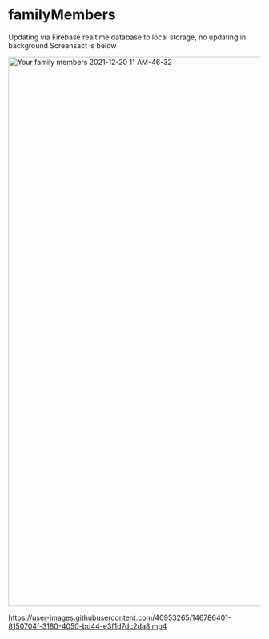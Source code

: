 # familyMembers

Updating via Firebase realtime database to local storage, no updating in background
Screensact is below


<img width="1095" alt="Your family members 2021-12-20 11 AM-46-32" src="https://user-images.githubusercontent.com/40953265/146741276-5186f608-bd2f-4112-9d47-97ebef3c9a2c.png">



https://user-images.githubusercontent.com/40953265/146786401-8150704f-3180-4050-bd44-e3f1d7dc2da8.mp4

